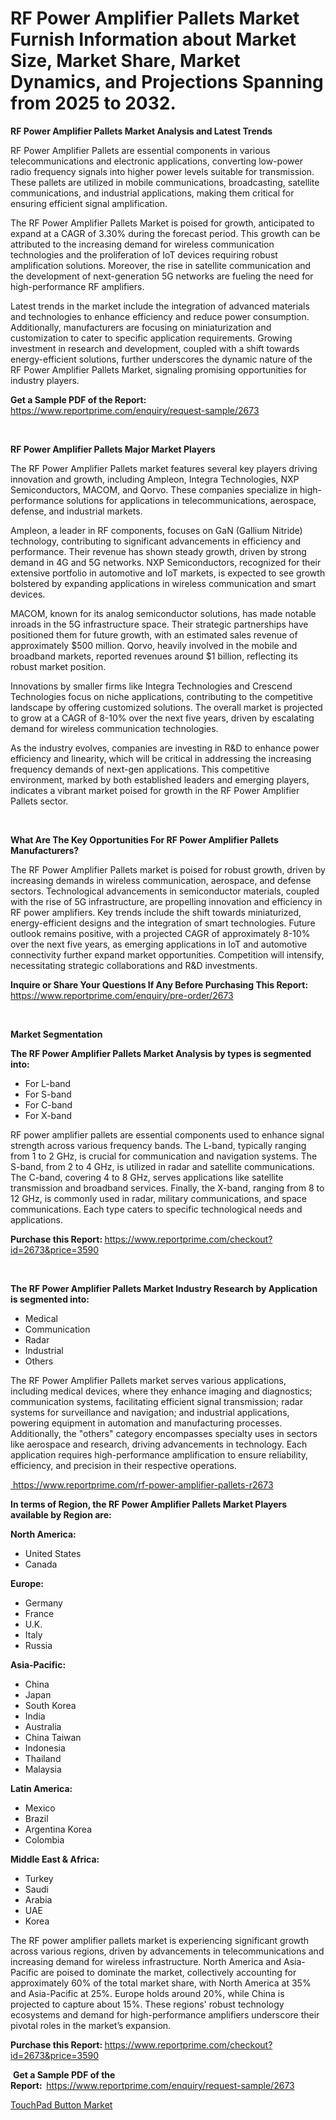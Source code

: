 <p><h1>RF Power Amplifier Pallets Market Furnish Information about Market Size, Market Share, Market Dynamics, and Projections Spanning from 2025 to 2032.</h1></p><p><strong>RF Power Amplifier Pallets Market Analysis and Latest Trends</strong></p>
<p><p>RF Power Amplifier Pallets are essential components in various telecommunications and electronic applications, converting low-power radio frequency signals into higher power levels suitable for transmission. These pallets are utilized in mobile communications, broadcasting, satellite communications, and industrial applications, making them critical for ensuring efficient signal amplification.</p><p>The RF Power Amplifier Pallets Market is poised for growth, anticipated to expand at a CAGR of 3.30% during the forecast period. This growth can be attributed to the increasing demand for wireless communication technologies and the proliferation of IoT devices requiring robust amplification solutions. Moreover, the rise in satellite communication and the development of next-generation 5G networks are fueling the need for high-performance RF amplifiers.</p><p>Latest trends in the market include the integration of advanced materials and technologies to enhance efficiency and reduce power consumption. Additionally, manufacturers are focusing on miniaturization and customization to cater to specific application requirements. Growing investment in research and development, coupled with a shift towards energy-efficient solutions, further underscores the dynamic nature of the RF Power Amplifier Pallets Market, signaling promising opportunities for industry players.</p></p>
<p><strong>Get a Sample PDF of the Report:&nbsp;</strong> <a href="https://www.reportprime.com/enquiry/request-sample/2673?utm_campaign=3453&utm_medium=2&utm_source=Github&utm_content=ia&utm_term=18032025&utm_id=rf-power-amplifier-pallets">https://www.reportprime.com/enquiry/request-sample/2673</a></p>
<p>&nbsp;</p>
<p><strong>RF Power Amplifier Pallets Major Market Players</strong></p>
<p><p>The RF Power Amplifier Pallets market features several key players driving innovation and growth, including Ampleon, Integra Technologies, NXP Semiconductors, MACOM, and Qorvo. These companies specialize in high-performance solutions for applications in telecommunications, aerospace, defense, and industrial markets.</p><p>Ampleon, a leader in RF components, focuses on GaN (Gallium Nitride) technology, contributing to significant advancements in efficiency and performance. Their revenue has shown steady growth, driven by strong demand in 4G and 5G networks. NXP Semiconductors, recognized for their extensive portfolio in automotive and IoT markets, is expected to see growth bolstered by expanding applications in wireless communication and smart devices.</p><p>MACOM, known for its analog semiconductor solutions, has made notable inroads in the 5G infrastructure space. Their strategic partnerships have positioned them for future growth, with an estimated sales revenue of approximately $500 million. Qorvo, heavily involved in the mobile and broadband markets, reported revenues around $1 billion, reflecting its robust market position.</p><p>Innovations by smaller firms like Integra Technologies and Crescend Technologies focus on niche applications, contributing to the competitive landscape by offering customized solutions. The overall market is projected to grow at a CAGR of 8-10% over the next five years, driven by escalating demand for wireless communication technologies.</p><p>As the industry evolves, companies are investing in R&D to enhance power efficiency and linearity, which will be critical in addressing the increasing frequency demands of next-gen applications. This competitive environment, marked by both established leaders and emerging players, indicates a vibrant market poised for growth in the RF Power Amplifier Pallets sector.</p></p>
<p>&nbsp;</p>
<p><strong>What Are The Key Opportunities For RF Power Amplifier Pallets Manufacturers?</strong></p>
<p><p>The RF Power Amplifier Pallets market is poised for robust growth, driven by increasing demands in wireless communication, aerospace, and defense sectors. Technological advancements in semiconductor materials, coupled with the rise of 5G infrastructure, are propelling innovation and efficiency in RF power amplifiers. Key trends include the shift towards miniaturized, energy-efficient designs and the integration of smart technologies. Future outlook remains positive, with a projected CAGR of approximately 8-10% over the next five years, as emerging applications in IoT and automotive connectivity further expand market opportunities. Competition will intensify, necessitating strategic collaborations and R&D investments.</p></p>
<p><strong>Inquire or Share Your Questions If Any Before Purchasing This Report:</strong> <a href="https://www.reportprime.com/enquiry/pre-order/2673?utm_campaign=3453&utm_medium=2&utm_source=Github&utm_content=ia&utm_term=18032025&utm_id=rf-power-amplifier-pallets">https://www.reportprime.com/enquiry/pre-order/2673</a></p>
<p>&nbsp;</p>
<p><strong>Market Segmentation</strong></p>
<p><strong>The RF Power Amplifier Pallets Market Analysis by types is segmented into:</strong></p>
<p><ul><li>For L-band</li><li>For S-band</li><li>For C-band</li><li>For X-band</li></ul></p>
<p><p>RF power amplifier pallets are essential components used to enhance signal strength across various frequency bands. The L-band, typically ranging from 1 to 2 GHz, is crucial for communication and navigation systems. The S-band, from 2 to 4 GHz, is utilized in radar and satellite communications. The C-band, covering 4 to 8 GHz, serves applications like satellite transmission and broadband services. Finally, the X-band, ranging from 8 to 12 GHz, is commonly used in radar, military communications, and space communications. Each type caters to specific technological needs and applications.</p></p>
<p><strong>Purchase this Report:&nbsp;</strong><a href="https://www.reportprime.com/checkout?id=2673&price=3590&utm_campaign=3453&utm_medium=2&utm_source=Github&utm_content=ia&utm_term=18032025&utm_id=rf-power-amplifier-pallets">https://www.reportprime.com/checkout?id=2673&price=3590</a></p>
<p>&nbsp;</p>
<p><strong>The RF Power Amplifier Pallets Market Industry Research by Application is segmented into:</strong></p>
<p><ul><li>Medical</li><li>Communication</li><li>Radar</li><li>Industrial</li><li>Others</li></ul></p>
<p><p>The RF Power Amplifier Pallets market serves various applications, including medical devices, where they enhance imaging and diagnostics; communication systems, facilitating efficient signal transmission; radar systems for surveillance and navigation; and industrial applications, powering equipment in automation and manufacturing processes. Additionally, the "others" category encompasses specialty uses in sectors like aerospace and research, driving advancements in technology. Each application requires high-performance amplification to ensure reliability, efficiency, and precision in their respective operations.</p></p>
<p><a href="https://www.reportprime.com/rf-power-amplifier-pallets-r2673?utm_campaign=3453&utm_medium=2&utm_source=Github&utm_content=ia&utm_term=18032025&utm_id=rf-power-amplifier-pallets">&nbsp;https://www.reportprime.com/rf-power-amplifier-pallets-r2673</a></p>
<p><strong>In terms of Region, the RF Power Amplifier Pallets Market Players available by Region are:</strong></p>
<p>
    <p> <strong> North America: </strong>
        <ul>
            <li>United States</li>
            <li>Canada</li>
        </ul>
        </p> 
    <p> <strong> Europe: </strong>
        <ul>
            <li>Germany</li>
            <li>France</li>
            <li>U.K.</li>
            <li>Italy</li>
            <li>Russia</li>
        </ul>
        </p> 
    <p> <strong> Asia-Pacific: </strong>
        <ul>
            <li>China</li>
            <li>Japan</li>
            <li>South Korea</li>
            <li>India</li>
            <li>Australia</li>
            <li>China Taiwan</li>
            <li>Indonesia</li>
            <li>Thailand</li>
            <li>Malaysia</li>
        </ul>
        </p> 
    <p> <strong> Latin America: </strong>
        <ul>
            <li>Mexico</li>
            <li>Brazil</li>
            <li>Argentina Korea</li>
            <li>Colombia</li>
        </ul>
        </p> 
    <p> <strong> Middle East & Africa: </strong>
        <ul>
            <li>Turkey</li>
            <li>Saudi</li>
            <li>Arabia</li>
            <li>UAE</li>
            <li>Korea</li>
        </ul>
    </p>
    </p>
<p><p>The RF power amplifier pallets market is experiencing significant growth across various regions, driven by advancements in telecommunications and increasing demand for wireless infrastructure. North America and Asia-Pacific are poised to dominate the market, collectively accounting for approximately 60% of the total market share, with North America at 35% and Asia-Pacific at 25%. Europe holds around 20%, while China is projected to capture about 15%. These regions' robust technology ecosystems and demand for high-performance amplifiers underscore their pivotal roles in the market’s expansion.</p></p>
<p><strong>Purchase this Report: </strong><a href="https://www.reportprime.com/checkout?id=2673&price=3590&utm_campaign=3453&utm_medium=2&utm_source=Github&utm_content=ia&utm_term=18032025&utm_id=rf-power-amplifier-pallets">https://www.reportprime.com/checkout?id=2673&price=3590</a></p>
<p>&nbsp;<strong>Get a Sample PDF of the Report:&nbsp;&nbsp;</strong><a href="https://www.reportprime.com/enquiry/request-sample/2673?utm_campaign=3453&utm_medium=2&utm_source=Github&utm_content=ia&utm_term=18032025&utm_id=rf-power-amplifier-pallets">https://www.reportprime.com/enquiry/request-sample/2673</a></p>
<p><strong></strong></p>
<p><p><a href="https://github.com/vasosblenksk/Market-Research-Report-List-1/blob/main/touchpad-button-market.md?utm_campaign=3453&utm_medium=2&utm_source=Github&utm_content=ia&utm_term=18032025&utm_id=rf-power-amplifier-pallets">TouchPad Button Market</a></p></p>